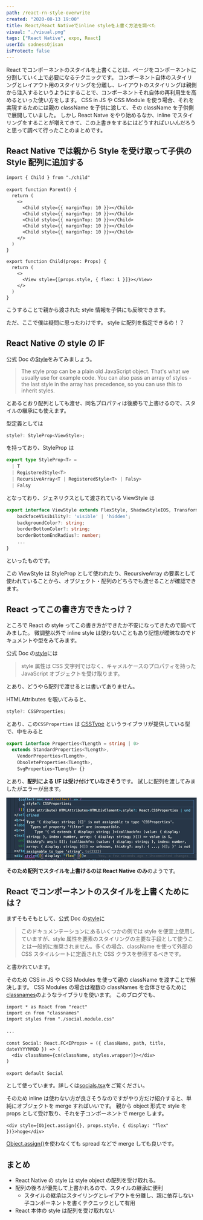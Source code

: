 ```yaml
---
path: /react-rn-style-overwrite
created: "2020-08-13 19:00"
title: React/React Nativeでinline styleを上書く方法を調べた
visual: "./visual.png"
tags: ["React Native", expo, React]
userId: sadnessOjisan
isProtect: false
---
```


React でコンポーネントのスタイルを上書くことは、ページをコンポーネントに分割していく上で必要になるテクニックです。
コンポーネント自体のスタイリングとレイアウト用のスタイリングを分離し、レイアウトのスタイリングは親側から注入するというようにすることで、コンポーネントそれ自体の再利用生を高めるといった使い方をします。
CSS in JS や CSS Module を使う場合、それを実現するためには親の className を子供に渡して、その className を子供側で展開していました。
しかし React Natve をやり始めるなか、inline でスタイリングをすることが増えてきて、この上書きをするにはどうすればいいんだろうと思って調べて行ったことのまとめです。

## React Native では親から Style を受け取って子供の Style 配列に追加する

```ts:title=parent.tsx
import { Child } from "./child"

export function Parent() {
  return (
    <>
      <Child style={{ marginTop: 10 }}></Child>
      <Child style={{ marginTop: 10 }}></Child>
      <Child style={{ marginTop: 10 }}></Child>
      <Child style={{ marginTop: 10 }}></Child>
      <Child style={{ marginTop: 10 }}></Child>
    </>
  )
}
```

```ts:title=child.tsx
export function Child(props: Props) {
  return (
    <>
      <View style={[props.style, { flex: 1 }]}></View>
    </>
  )
}
```

こうすることで親から渡された style 情報を子供にも反映できます。

ただ、ここで僕は疑問に思ったわけです。
style に配列を指定できるの！？

## React Native の style の IF

公式 Doc の[Style](https://reactnative.dev/docs/style)をみてみましょう。

> The style prop can be a plain old JavaScript object. That's what we usually use for example code. You can also pass an array of styles - the last style in the array has precedence, so you can use this to inherit styles.

とあるとおり配列としても渡せ、同名プロパティは後勝ちで上書けるので、スタイルの継承にも使えます。

型定義としては

```ts
style?: StyleProp<ViewStyle>;
```

を持っており、StyleProp は

```ts
export type StyleProp<T> =
  | T
  | RegisteredStyle<T>
  | RecursiveArray<T | RegisteredStyle<T> | Falsy>
  | Falsy
```

となっており、ジェネリクスとして渡されている ViewStyle は

```ts
export interface ViewStyle extends FlexStyle, ShadowStyleIOS, TransformsStyle {
    backfaceVisibility?: 'visible' | 'hidden';
    backgroundColor?: string;
    borderBottomColor?: string;
    borderBottomEndRadius?: number;
    ...
}
```

といったものです。

この ViewStyle は StyleProp として使われたり、RecursiveArray の要素として使われていることから、オブジェクト・配列のどちらでも渡せることが確認できます。

## React ってこの書き方できたっけ？

ところで React の style ってこの書き方ができたか不安になってきたので調べてみました。
微調整以外で inline style は使わないこともあり記憶が曖昧なのでドキュメントや型をみてみます。

公式 Doc の[style](https://ja.reactjs.org/docs/dom-elements.html#style)には

> style 属性は CSS 文字列ではなく、キャメルケースのプロパティを持った JavaScript オブジェクトを受け取ります。

とあり、どうやら配列で渡せるとは書いてありません。

HTMLAttributes を覗いてみると、

```ts
style?: CSSProperties;
```

とあり、この`CSSProperties` は [CSSType](https://www.npmjs.com/package/csstype) というライブラリが提供している型で、中をみると

```ts
export interface Properties<TLength = string | 0>
  extends StandardProperties<TLength>,
    VendorProperties<TLength>,
    ObsoleteProperties<TLength>,
    SvgProperties<TLength> {}
```

とあり、**配列による I/F は受け付けていなさそう**です。
試しに配列を渡してみましたがエラーが出ます。

![VSCodeのエラー](./cssarrerr.png)

**そのため配列でスタイルを上書けるのは React Native のみ**のようです。

## React でコンポーネントのスタイルを上書くためには？

まずそもそもとして、公式 Doc の[style](https://ja.reactjs.org/docs/dom-elements.html#style)に

> このドキュメンテーションにあるいくつかの例では style を便宜上使用していますが、style 属性を要素のスタイリングの主要な手段として使うことは一般的に推奨されません。多くの場合、className を使って外部の CSS スタイルシートに定義された CSS クラスを参照するべきです。

と書かれています。

そのため CSS in JS や CSS Modules を使って親の className を渡すことで解決します。
CSS Modules の場合は複数の classNames を合体させるために [classnames](https://www.npmjs.com/package/classnames)のようなライブラリを使います。
このブログでも、

```tsx
import * as React from "react"
import cn from "classnames"
import styles from "./social.module.css"

...

const Social: React.FC<IProps> = ({ className, path, title, dateYYYYMMDD }) => (
  <div className={cn(className, styles.wrapper)}></div>
)

export default Social
```

として使っています。詳しくは[socials.tsx](https://github.com/sadnessOjisan/blog.ojisan.io/blob/v2.4.0/src/components/article/social/socials.tsx)をご覧ください。

そのため inline は使わない方が良さそうなのですがやり方だけ紹介すると、単純にオブジェクトを merge すればいいです。
親から object 形式で style を props として受け取り、それを子コンポーネントで merge します。

```tsx
<div style={Object.assign({}, props.style, { display: "flex" })}>hoge</div>
```

[Object.assign()](https://developer.mozilla.org/ja/docs/Web/JavaScript/Reference/Global_Objects/Object/assign)を使わなくても spread などで merge しても良いです。

## まとめ

- React Native の style は style object の配列を受け取れる。
- 配列の後ろが優先して上書かれるので、スタイルの継承に便利
  - スタイルの継承はスタイリングとレイアウトを分離し、親に依存しない子コンポーネントを書くテクニックとして有用
- React 本体の style は配列を受け取れない
